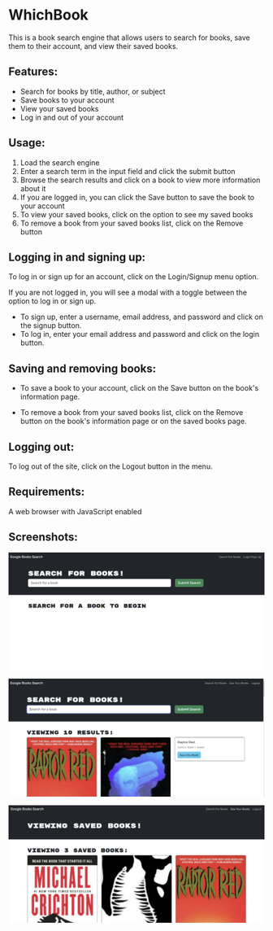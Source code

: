 # WhichBook


This is a book search engine that allows users to search for books, save them to their account, and view their saved books.

## Features:


- Search for books by title, author, or subject
- Save books to your account
- View your saved books
- Log in and out of your account

## Usage:


1. Load the search engine
2. Enter a search term in the input field and click the submit button
3. Browse the search results and click on a book to view more information about it
4. If you are logged in, you can click the Save button to save the book to your account
5. To view your saved books, click on the option to see my saved books
6. To remove a book from your saved books list, click on the Remove button

## Logging in and signing up:


To log in or sign up for an account, click on the Login/Signup menu option.

If you are not logged in, you will see a modal with a toggle between the option to log in or sign up.

- To sign up, enter a username, email address, and password and click on the signup button.
- To log in, enter your email address and password and click on the login button.

## Saving and removing books:


- To save a book to your account, click on the Save button on the book's information page.

- To remove a book from your saved books list, click on the Remove button on the book's information page or on the saved books page.

## Logging out:


To log out of the site, click on the Logout button in the menu.

## Requirements:


A web browser with JavaScript enabled

## Screenshots:

![Screenshot of the search engine](./client/public/images/screenshot1.png)

![Screenshot of the search results](./client/public/images/screenshot2.png)

![Screenshot of the saved books page](./client/public/images/screenshot3.png)
